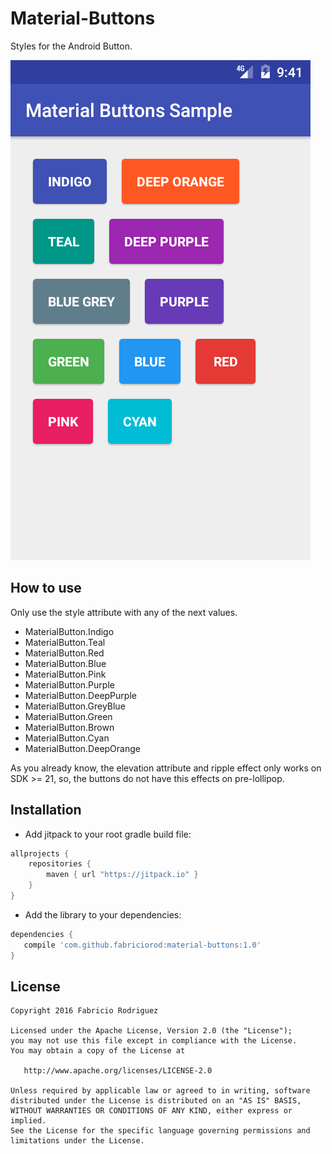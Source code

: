 # Material-Buttons
Styles for the Android Button.

![alt tag](https://raw.githubusercontent.com/fabriciorod/Material-Buttons/master/screenshot.png)

## How to use
Only use the style attribute with any of the next values.

* MaterialButton.Indigo
* MaterialButton.Teal
* MaterialButton.Red
* MaterialButton.Blue
* MaterialButton.Pink
* MaterialButton.Purple
* MaterialButton.DeepPurple
* MaterialButton.GreyBlue
* MaterialButton.Green
* MaterialButton.Brown
* MaterialButton.Cyan
* MaterialButton.DeepOrange

As you already know, the elevation attribute and ripple effect only works on SDK >= 21, so, the buttons do not have this effects on pre-lollipop. 

## Installation

* Add jitpack to your root gradle build file:
```gradle
allprojects {
    repositories {
        maven { url "https://jitpack.io" }
    }
}
```
* Add the library to your dependencies:

```gradle
dependencies {
   compile 'com.github.fabriciorod:material-buttons:1.0'
}
```
## License
```
Copyright 2016 Fabricio Rodriguez

Licensed under the Apache License, Version 2.0 (the "License");
you may not use this file except in compliance with the License.
You may obtain a copy of the License at

   http://www.apache.org/licenses/LICENSE-2.0

Unless required by applicable law or agreed to in writing, software
distributed under the License is distributed on an "AS IS" BASIS,
WITHOUT WARRANTIES OR CONDITIONS OF ANY KIND, either express or implied.
See the License for the specific language governing permissions and
limitations under the License.
```
